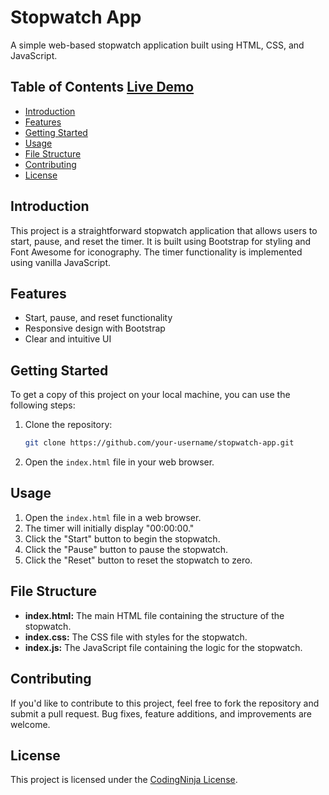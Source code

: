 
# Stopwatch App

A simple web-based stopwatch application built using HTML, CSS, and JavaScript.

## Table of Contents [Live Demo](https://bespoke-longma-e1073d.netlify.app/)

- [Introduction](#introduction)
- [Features](#features)
- [Getting Started](#getting-started)
- [Usage](#usage)
- [File Structure](#file-structure)
- [Contributing](#contributing)
- [License](#license)

## Introduction

This project is a straightforward stopwatch application that allows users to start, pause, and reset the timer. It is built using Bootstrap for styling and Font Awesome for iconography. The timer functionality is implemented using vanilla JavaScript.

## Features

- Start, pause, and reset functionality
- Responsive design with Bootstrap
- Clear and intuitive UI

## Getting Started

To get a copy of this project on your local machine, you can use the following steps:

1. Clone the repository:

   ```bash
   git clone https://github.com/your-username/stopwatch-app.git
   ```

2. Open the `index.html` file in your web browser.

## Usage

1. Open the `index.html` file in a web browser.
2. The timer will initially display "00:00:00."
3. Click the "Start" button to begin the stopwatch.
4. Click the "Pause" button to pause the stopwatch.
5. Click the "Reset" button to reset the stopwatch to zero.

## File Structure

- **index.html:** The main HTML file containing the structure of the stopwatch.
- **index.css:** The CSS file with styles for the stopwatch.
- **index.js:** The JavaScript file containing the logic for the stopwatch.

## Contributing

If you'd like to contribute to this project, feel free to fork the repository and submit a pull request. Bug fixes, feature additions, and improvements are welcome.

## License

This project is licensed under the [CodingNinja License](LICENSE).
